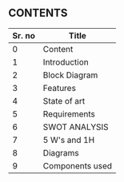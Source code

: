 ## CONTENTS
 
|Sr. no| Title|
|--|--|
|0|Content|
|1|Introduction|
|2| Block Diagram |
|3| Features|
|4|State of art|
|5|Requirements|
|6| SWOT ANALYSIS|
|7| 5 W's and 1H|
|8|Diagrams|
|9|Components used|
